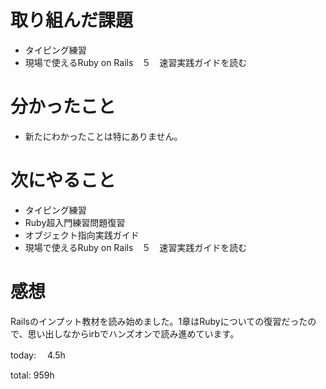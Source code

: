 #  取り組んだ課題
- タイピング練習
- 現場で使えるRuby on Rails　５　速習実践ガイドを読む



# 分かったこと
- 新たにわかったことは特にありません。

  
# 次にやること
- タイピング練習
- Ruby超入門練習問題復習
- オブジェクト指向実践ガイド
- 現場で使えるRuby on Rails　５　速習実践ガイドを読む




# 感想
Railsのインプット教材を読み始めました。1章はRubyについての復習だったので、思い出しなからirbでハンズオンで読み進めています。

today: 　4.5h

total: 959h

